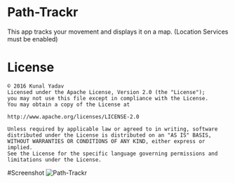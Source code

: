 # Path-Trackr
This app tracks your movement and displays it on a map. (Location Services must be enabled)
# License
```
© 2016 Kunal Yadav
Licensed under the Apache License, Version 2.0 (the "License");
you may not use this file except in compliance with the License.
You may obtain a copy of the License at

http://www.apache.org/licenses/LICENSE-2.0

Unless required by applicable law or agreed to in writing, software
distributed under the License is distributed on an "AS IS" BASIS,
WITHOUT WARRANTIES OR CONDITIONS OF ANY KIND, either express or implied.
See the License for the specific language governing permissions and
limitations under the License.
```
#Screenshot
![Path-Trackr](https://imgur.com/1G0muGP)

